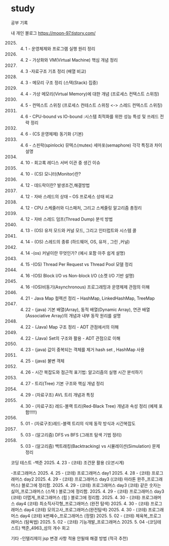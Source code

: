 # study
공부 기록

내 개인 블로그 https://moon-97.tistory.com/


2025. 4. 1 - 운영체제와 프로그램 실행 원리 정리
2025. 4. 2 - 가상화와 VM(Virtual Machine) 핵심 개념 정리
2025. 4. 3 -자료구조 기초 정리 (배열 비교)
2025. 4. 3 - 메모리 구조 정리 (스택(Stack) 집중)
2025. 4. 4 - 가상 메모리(Virtual Memory)에 대한 개념 (프로세스 컨텍스트 스위칭)
2025. 4. 5 - 컨텍스트 스위칭 (프로세스 컨테스트 스위칭 <-> 스레드 컨텍스트 스위칭)
2025. 4. 6 - CPU-bound vs IO-bound :시스템 최적화를 위한 성능 특성 및 쓰레드 전략 정리
2025. 4. 6 - (CS 운영체제) 동기화 (기본)
2025. 4. 6 - 스핀락(spinlock) 뮤텍스(mutex) 세마포(semaphore) 각각 특징과 차이 설명
2025. 4. 10 - 회고록 레디스 서버 이관 중 생긴 이슈
2025. 4. 10 - (CS) 모니터(Monitor)란?
2025. 4. 12 - 데드락이란? 발생조건,해결방법
2025. 4. 12 - 자바 스레드의 상태 – OS 프로세스 상태 비교
2025. 4. 12 - CPU 스케줄러와 디스패처, 그리고 스케줄링 알고리즘 총정리     	
2025. 4. 12 - 자바 스레드 덤프(Thread Dump) 분석 방법
2025. 4. 13 - (OS) 유저 모드와 커널 모드, 그리고 인터럽트와 시스템 콜
2025. 4. 14 - (OS) 스레드의 종류 (하드웨어, OS, 유저 , 그린 ,커널)
2025. 4. 14 -(os) 커널이란 무엇인가? (예시 포함 아주 쉽게 설명)
2025. 4. 15 -(OS) Thread Per Request vs Thread Pool 모델 정리
2025. 4. 16 -(OS) Block I/O vs Non-block I/O (소켓 I/O 기반 설명)
2025. 4. 16 -(OS)비동기(Asynchronous) 프로그래밍과 운영체제 관점의 이해
2025. 4. 21 - Java Map 컬렉션 정리 – HashMap, LinkedHashMap, TreeMap
2025. 4. 22 - (java) 기본 배열(Array), 동적 배열(Dynamic Array), 연관 배열(Associative Array)의 개념과 내부 동작 원리를 설명
2025. 4. 22 - (Java) Map 구조 정리 - ADT 관점에서의 이해
2025. 4. 22 - (Java) Set의 구조와 활용 - ADT 관점으로 이해
2025. 4. 23 - (java) 값이 중복되는 객체를 제거 hash set , HashMap 사용
2025. 4. 25 - (java) 불변 객체
2025. 4. 26 - 시간 복잡도와 점근적 표기법: 알고리즘의 실행 시간 분석하기
2025. 4. 27 - 트리(Tree) 기본 구조와 핵심 개념 정리
2025. 4. 29 - (자료구조) AVL 트리 개념과 특징
2025. 4. 30 - (자료구조) 레드-블랙 트리(Red-Black Tree) 개념과 속성 정리 (예제 포함!!!!!)
2025. 5. 01 - (자료구조)레드-블랙 트리의 삭제 동작 방식과 시간복잡도     
2025. 5. 03 - (알고리즘) DFS vs BFS (그래프 탐색 기법 정리)
2025. 5. 03 - (알고리즘) 백트래킹(Backtracking) vs 시뮬레이션(Simulation) 문제 정리
      

코딩 테스트
-백준
2025. 4. 23 - (코테) 조건문 활용 (오븐시계)

-프로그래머스
2025. 4. 25 - (코테) 프로그래머스 day1
2025. 4. 28 - (코테) 프로그래머스 day2 
2025. 4. 29 - (코테) 프로그래머스 day3   ((코테) 마라톤 완주_프로그래머스) 블로그에 정리함.
2025. 4. 29 - (코테) 프로그래머스 day3   (코테) 같은 숫자는 싫어_프로그래머스 (스택 ) 블로그에 정리함.
2025. 4. 29 - (코테) 프로그래머스 day3   (코테) 더맵게_프로그래머스 (힙 ) 블로그에 정리함.
2025. 4. 30 - (코테) 프로그래머스 day4   (코테) 최소직사각형_프로그래머스 (완전 탐색)
2025. 4. 30 - (코테) 프로그래머스 day4   (코테) 모의고사_프로그래머스(완전탐색)
2025. 4. 30 - (코테) 프로그래머스 day4   (코테) k번째수_프로그래머스 (정렬)
2025. 5. 02 - (코테) 체육복_프로그래머스 (탐욕법)
2025. 5. 02 - (코테) 기능개발_프로그래머스
2025. 5. 04 -(코딩테스트) 백준_4963_섬의 개수 회고

	

기타  -인텔리제이 jsp 변경 사항 적용 안될때 해결 방법 (적극 추천)
